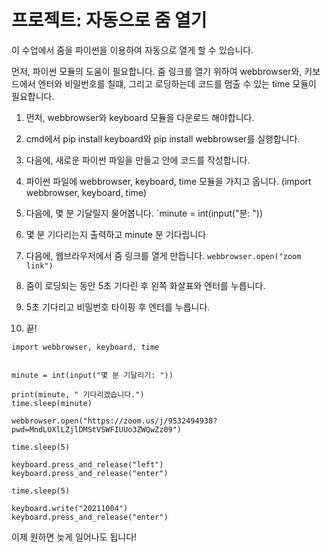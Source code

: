 # 프로젝트: 자동으로 줌 열기
이 수업에서 줌을 파이썬을 이용하여 자동으로 열게 할 수 있습니다.

먼저, 파이썬 모듈의 도움이 필요합니다. 줌 링크를 열기 위하여 webbrowser와, 키보드에서 엔터와 비밀번호를 칠떄, 그리고 로딩하는데 코드를 멈출 수 있는 time 모듈이 필요합니다.





1. 먼저, webbrowser와 keyboard 모듈을 다운로드 해야합니다.
2. cmd에서 pip install keyboard와 pip install webbrowser를 실행합니다.
3. 다음에, 새로운 파이썬 파일을 만들고 안에 코드를 작성합니다.
4. 파이썬 파일에 webbrowser, keyboard, time 모듈을 가지고 옵니다. (import webbrowser, keyboard, time)
5. 다음에, 몇 분 기달릴지 물어봅니다. `minute = int(input("분: "))
6. 몇 분 기다리는지 출력하고 minute 분 기다립니다
7. 다음에, 웹브라우저에서 줌 링크를 열게 만듭니다. `webbrowser.open("zoom link")`
8. 줌이 로딩되는 동안 5초 기다린 후 왼쪽 화살표와 엔터를 누릅니다.
9. 5초 기다리고 비밀번호 타이핑 후 엔터를 누릅니다.

10. 끝!


```
import webbrowser, keyboard, time


minute = int(input("몇 분 기달리기: "))

print(minute, " 기다리겠습니다.")
time.sleep(minute)

webbrowser.open("https://zoom.us/j/9532494938?pwd=MndLUXlLZjlDMStVSWFIUUo3ZWQwZz09")

time.sleep(5)

keyboard.press_and_release("left")
keyboard.press_and_release("enter")

time.sleep(5)

keyboard.write("20211004")
keyboard.press_and_release("enter")
```



이제 원하면 늦게 일어나도 됩니다!
